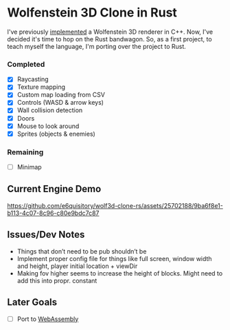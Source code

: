 # Wolfenstein 3D Clone in Rust
I've previously [implemented](https://github.com/e6quisitory/wolf3d-clone) a Wolfenstein 3D renderer in C++. Now, I've decided it's time to hop on the Rust bandwagon. So, as a first project, to teach myself the language, I'm porting over the project to Rust.

### Completed
- [x] Raycasting
- [x] Texture mapping
- [x] Custom map loading from CSV
- [x] Controls (WASD & arrow keys)
- [x] Wall collision detection
- [x] Doors
- [x] Mouse to look around
- [x] Sprites (objects & enemies)

### Remaining
- [ ] Minimap

## Current Engine Demo
https://github.com/e6quisitory/wolf3d-clone-rs/assets/25702188/9ba6f8e1-b113-4c07-8c96-c80e9bdc7c87

## Issues/Dev Notes
- Things that don’t need to be pub shouldn’t be
- Implement proper config file for things like full screen, window width and height, player initial location + viewDir
- Making fov higher seems to increase the height of blocks. Might need to add this into propr. constant

## Later Goals
- [ ] Port to [WebAssembly](https://rustwasm.github.io/docs/book)